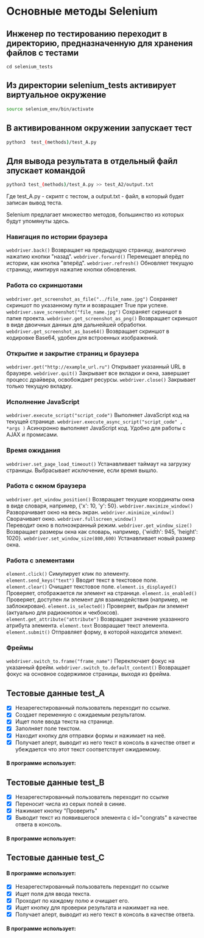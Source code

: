 # Основные методы Selenium

## Инженер по тестированию переходит в директорию, предназначенную для хранения файлов с тестами
```
cd selenium_tests
```
## Из директории selenium_tests активирует виртуальное окружение
```sh
source selenium_env/bin/activate
```
## В активированном окружении запускает тест 
```sh
python3  test_(methods)/test_A.py
```
## Для вывода результата в отдельный файл зпускает командой 
```sh
python3 test_(methods)/test_A.py >> test_A2/output.txt
```
Где test_A.py -  скрипт с тестом, а output.txt - файл, в который будет записан вывод теста.

Selenium предлагает множество методов, большинство из которых будут упомянуты здесь.

### Навигация по истории браузера
```webdriver.back()```
Возвращает на предыдущую страницу, аналогично нажатию кнопки "назад".
```webdriver.forward()```
Перемещает вперёд по истории, как кнопка "вперёд".
```webdriver.refresh()``` 
Обновляет текущую страницу, имитируя нажатие кнопки обновления.

### Работа со скриншотами
```webdriver.get_screenshot_as_file("../file_name.jpg")``` 
Сохраняет скриншот по указанному пути и возвращает True при успехе.
```webdriver.save_screenshot("file_name.jpg")``` 
Сохраняет скриншот в папке проекта.
```webdriver.get_screenshot_as_png()```
Возвращает скриншот в виде двоичных данных для дальнейшей обработки.
```webdriver.get_screenshot_as_base64()``` 
Возвращает скриншот в кодировке Base64, удобен для встроенных изображений.

### Открытие и закрытие страниц и браузера
```webdriver.get("http://example_url.ru")```
Открывает указанный URL в браузере.
```webdriver.quit()```
Закрывает все вкладки и окна, завершает процесс драйвера, освобождает ресурсы.
```webdriver.close()```
Закрывает только текущую вкладку.

### Исполнение JavaScript 
```webdriver.execute_script("script_code")```
Выполняет JavaScript код на текущей странице.
```webdriver.execute_async_script("script_code" , *args )```
Асинхронно выполняет JavaScript код. 
Удобно для работы с AJAX и промисами.

### Время ожидания
```webdriver.set_page_load_timeout()```
Устанавливает таймаут на загрузку страницы. Выбрасывает исключение, если время вышло.

### Работа с окном браузера
```webdriver.get_window_position()```
Возвращает текущие координаты окна в виде словаря, например, {'x': 10, 'y': 50}.
```webdriver.maximize_window()```
Разворачивает окно на весь экран.
```webdriver.minimize_window()```
Сворачивает окно.
```webdriver.fullscreen_window()```  
Переводит окно в полноэкранный режим.
```webdriver.get_window_size()```
Возвращает размеры окна как словарь, например, {'width': 945, 'height': 1020}.
```webdriver.set_window_size(800,600)```
Устанавливает новый размер окна.

### Работа с элементами
```element.click()```
Симулирует клик по элементу.
```element.send_keys("text")```
Вводит текст в текстовое поле.
```element.clear()```
Очищает текстовое поле.
```element.is_displayed()```
Проверяет, отображается ли элемент на странице.
```element.is_enabled()```
Проверяет, доступен ли элемент для взаимодействия (например, не заблокирован).
```element.is_selected()```
Проверяет, выбран ли элемент (актуально для радиокнопок и чекбоксов).
```element.get_attribute("attribute")```
Возвращает значение указанного атрибута элемента.
```element.text```
Возвращает текст элемента.
```element.submit()```
Отправляет форму, в которой находится элемент.

### Фреймы
```webdriver.switch_to.frame("frame_name")```
Переключает фокус на указанный фрейм.
```webdriver.switch_to.default_content()```
Возвращает фокус на основное содержимое страницы, выходя из фрейма.


## Тестовые данные test_A
- [x] Незарегестированный пользователь переходит по ссылке.
- [x] Создает переменную с ожидаемым результатом.
- [x] Ищет поле ввода текста на странице.
- [x] Заполняет поле текстом.
- [x] Находит кнопку для отправки формы и нажимает на неё.
- [x] Получает алерт, выводит из него текст в консоль в качестве ответ и убеждается что этот текст соответствует ожидаемому.
#### В программе использует:




## Тестовые данные test_B
- [x] Незарегестированный пользователь переходит по ссылке 
- [x] Переносит числа из серых полей в синие.
- [x] Нажимает кнопку "Проверить"
- [x] Выводит текст из появившегося элемента с id="congrats" в качестве ответа в консоль.
#### В программе использует:




## Тестовые данные test_C
#### В программе использует:
- [x] Незарегестированный пользователь переходит по ссылке 
- [x] Ищет поля для ввода текста.
- [x] Проходит по каждому полю и очищает его.
- [x] Ищет кнопку для проверки результата и нажимает на нее.
- [x] Получает алерт, выводит из него текст в консоль в качестве ответа.
#### В программе использует:




